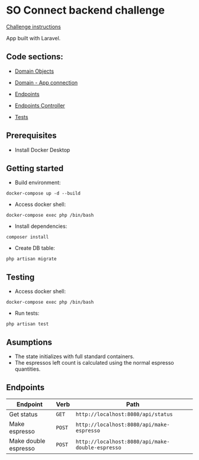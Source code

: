 # SO Connect backend challenge

[Challenge instructions](https://github.com/sowifi/backend-challenge)

App built with Laravel.

## Code sections:

- [Domain Objects](https://github.com/Fcog/so-connect-challenge/tree/master/src/domain)

- [Domain - App connection](https://github.com/Fcog/so-connect-challenge/blob/master/src/app/Providers/CoffeeMachineProvider.php)

- [Endpoints](https://github.com/Fcog/so-connect-challenge/blob/master/src/routes/api.php)

- [Endpoints Controller](https://github.com/Fcog/so-connect-challenge/blob/master/src/app/Http/Controllers/CoffeeMachineController.php)

- [Tests](https://github.com/Fcog/so-connect-challenge/tree/master/src/tests)

## Prerequisites
- Install Docker Desktop

## Getting started
- Build environment:

```docker-compose up -d --build```

- Access docker shell:

```docker-compose exec php /bin/bash```

- Install dependencies:

```composer install```

- Create DB table:

```php artisan migrate```

## Testing

- Access docker shell:

```docker-compose exec php /bin/bash```

- Run tests:

```php artisan test```

## Asumptions

- The state initializes with full standard containers.
- The espressos left count is calculated using the normal espresso quantities.

## Endpoints

| Endpoint            					   | Verb		| Path                       							|
|-----------------------------| ----------| ------------------------------------------------------|
| Get status				              | `GET`	| `http://localhost:8080/api/status`									|
| Make espresso 						        | `POST`	| `http://localhost:8080/api/make-espresso`						| 
| Make double espresso 						 | `POST`	| `http://localhost:8080/api/make-double-espresso`									|

